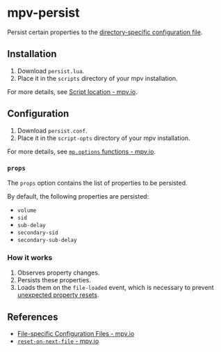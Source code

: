 # mpv-persist

Persist certain properties to the [directory-specific configuration file](https://mpv.io/manual/stable/#file-specific-configuration-files).

## Installation

1. Download `persist.lua`.
2. Place it in the `scripts` directory of your mpv installation.

For more details, see [Script location - mpv.io](https://mpv.io/manual/stable/#script-location).

## Configuration

1. Download `persist.conf`.
2. Place it in the `script-opts` directory of your mpv installation.

For more details, see [`mp.options` functions - mpv.io](https://mpv.io/manual/stable/#mp-options-functions).

### `props`

The `props` option contains the list of properties to be persisted.

By default, the following properties are persisted:

- `volume`
- `sid`
- `sub-delay`
- `secondary-sid`
- `secondary-sub-delay`

### How it works

1. Observes property changes.
2. Persists these properties.
3. Loads them on the `file-loaded` event, which is necessary to prevent [unexpected property resets](https://github.com/mpv-player/mpv/issues/13670).

## References

- [File-specific Configuration Files - mpv.io](https://mpv.io/manual/stable/#file-specific-configuration-files)
- [`reset-on-next-file` - mpv.io](https://mpv.io/manual/stable/#options-reset-on-next-file)
